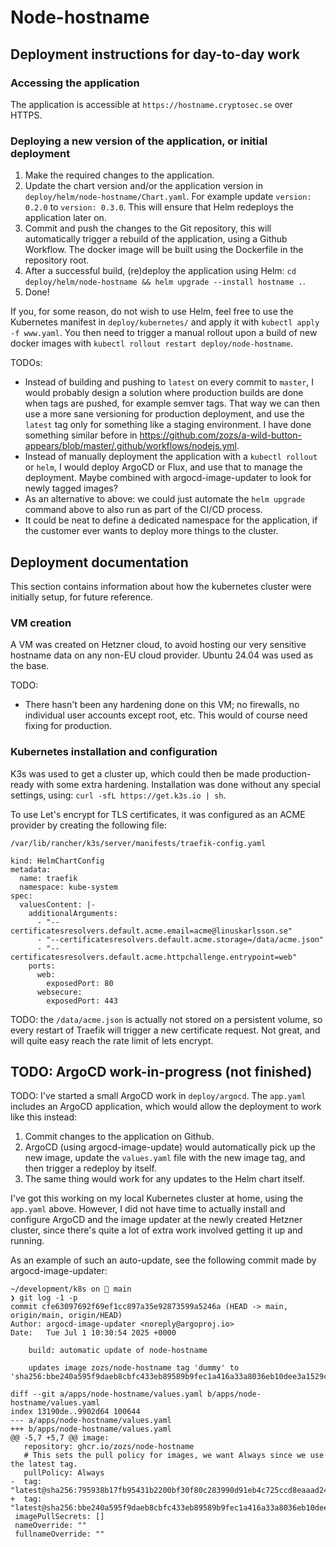 # Node-hostname

## Deployment instructions for day-to-day work

### Accessing the application

The application is accessible at `https://hostname.cryptosec.se` over HTTPS.

### Deploying a new version of the application, or initial deployment

1. Make the required changes to the application.
2. Update the chart version and/or the application version in `deploy/helm/node-hostname/Chart.yaml`. For example update `version: 0.2.0` to `version: 0.3.0`. This will ensure that Helm redeploys the application later on.
3. Commit and push the changes to the Git repository, this will automatically trigger a rebuild of the application, using a Github Workflow. The docker image will be built using the Dockerfile in the repository root.
4. After a successful build, (re)deploy the application using Helm: `cd deploy/helm/node-hostname && helm upgrade --install hostname .`.
5. Done!

If you, for some reason, do not wish to use Helm, feel free to use the Kubernetes manifest in `deploy/kubernetes/` and apply it with `kubectl apply -f www.yaml`. You then need to trigger a manual rollout upon a build of new docker images with `kubectl rollout restart deploy/node-hostname`.

TODOs:
* Instead of building and pushing to `latest` on every commit to `master`, I would probably design a solution where production builds are done when tags are pushed, for example semver tags. That way we can then use a more sane versioning for production deployment, and use the `latest` tag only for something like a staging environment. I have done something similar before in https://github.com/zozs/a-wild-button-appears/blob/master/.github/workflows/nodejs.yml.
* Instead of manually deployment the application with a `kubectl rollout` or `helm`, I would deploy ArgoCD or Flux, and use that to manage the deployment. Maybe combined with argocd-image-updater to look for newly tagged images?
* As an alternative to above: we could just automate the `helm upgrade` command above to also run as part of the CI/CD process.
* It could be neat to define a dedicated namespace for the application, if the customer ever wants to deploy more things to the cluster.

## Deployment documentation

This section contains information about how the kubernetes cluster were initially setup, for future reference.

### VM creation

A VM was created on Hetzner cloud, to avoid hosting our very sensitive hostname data on any non-EU cloud provider. Ubuntu 24.04 was used as the base.

TODO:
* There hasn't been any hardening done on this VM; no firewalls, no individual user accounts except root, etc. This would of course need fixing for production.

### Kubernetes installation and configuration

K3s was used to get a cluster up, which could then be made production-ready with some extra hardening. Installation was done without any special settings, using: `curl -sfL https://get.k3s.io | sh`.

To use Let's encrypt for TLS certificates, it was configured as an ACME provider by creating the following file:

`/var/lib/rancher/k3s/server/manifests/traefik-config.yaml`

```
kind: HelmChartConfig
metadata:
  name: traefik
  namespace: kube-system
spec:
  valuesContent: |-
    additionalArguments:
      - "--certificatesresolvers.default.acme.email=acme@linuskarlsson.se"
      - "--certificatesresolvers.default.acme.storage=/data/acme.json"
      - "--certificatesresolvers.default.acme.httpchallenge.entrypoint=web"
    ports:
      web:
        exposedPort: 80
      websecure:
        exposedPort: 443
```

TODO: the `/data/acme.json` is actually not stored on a persistent volume, so every restart of Traefik will trigger a new certificate request. Not great, and will quite easy reach the rate limit of lets encrypt.

## TODO: ArgoCD work-in-progress (not finished)

TODO: I've started a small ArgoCD work in `deploy/argocd`. The `app.yaml` includes an ArgoCD application, which would allow the deployment to work like this instead:

1. Commit changes to the application on Github.
2. ArgoCD (using argocd-image-update) would automatically pick up the new image, update the `values.yaml` file with the new image tag, and then trigger a redeploy by itself.
3. The same thing would work for any updates to the Helm chart itself.

I've got this working on my local Kubernetes cluster at home, using the `app.yaml` above. However, I did not have time to actually install and configure ArgoCD and the image updater at the newly created Hetzner cluster, since there's quite a lot of extra work involved getting it up and running.

As an example of such an auto-update, see the following commit made by argocd-image-updater:

```
~/development/k8s on  main
❯ git log -1 -p
commit cfe63097692f69ef1cc897a35e92873599a5246a (HEAD -> main, origin/main, origin/HEAD)
Author: argocd-image-updater <noreply@argoproj.io>
Date:   Tue Jul 1 10:30:54 2025 +0000

    build: automatic update of node-hostname

    updates image zozs/node-hostname tag 'dummy' to 'sha256:bbe240a595f9daeb8cbfc433eb89589b9fec1a416a33a8036eb10dee3a1529c8'

diff --git a/apps/node-hostname/values.yaml b/apps/node-hostname/values.yaml
index 13190de..9902d64 100644
--- a/apps/node-hostname/values.yaml
+++ b/apps/node-hostname/values.yaml
@@ -5,7 +5,7 @@ image:
   repository: ghcr.io/zozs/node-hostname
   # This sets the pull policy for images, we want Always since we use the latest tag.
   pullPolicy: Always
-  tag: "latest@sha256:795938b17fb95431b2200bf30f80c283990d91eb4c725ccd8eaaad249cf0afd7"
+  tag: "latest@sha256:bbe240a595f9daeb8cbfc433eb89589b9fec1a416a33a8036eb10dee3a1529c8"
 imagePullSecrets: []
 nameOverride: ""
 fullnameOverride: ""
```
